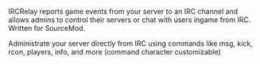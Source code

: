 IRCRelay reports game events from your server to an IRC channel and allows admins to control their servers or chat with users ingame from IRC. Written for SourceMod.

Administrate your server directly from IRC using commands like msg, kick, rcon, players, info, and more (command character customizable)

